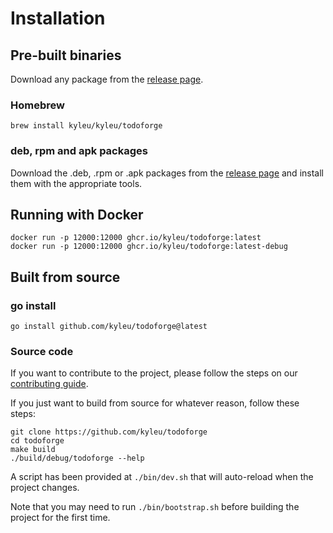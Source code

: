 <!--- Content managed by Project Forge, see [projectforge.md] for details. -->
# Installation

## Pre-built binaries
Download any package from the [release page](https://github.com/kyleu/todoforge/releases).

### Homebrew
```shell
brew install kyleu/kyleu/todoforge
```

### deb, rpm and apk packages
Download the .deb, .rpm or .apk packages from the [release page](https://github.com/kyleu/todoforge/releases) and install them with the appropriate tools.

## Running with Docker
```shell
docker run -p 12000:12000 ghcr.io/kyleu/todoforge:latest
docker run -p 12000:12000 ghcr.io/kyleu/todoforge:latest-debug
```

## Built from source

### go install
```shell
go install github.com/kyleu/todoforge@latest
```

### Source code

If you want to contribute to the project, please follow the steps on our [contributing guide](contributing).

If you just want to build from source for whatever reason, follow these steps:

```shell
git clone https://github.com/kyleu/todoforge
cd todoforge
make build
./build/debug/todoforge --help
```

A script has been provided at `./bin/dev.sh` that will auto-reload when the project changes.

Note that you may need to run `./bin/bootstrap.sh` before building the project for the first time.

